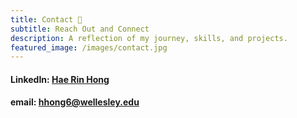 ```yaml
---
title: Contact 📧
subtitle: Reach Out and Connect
description: A reflection of my journey, skills, and projects.
featured_image: /images/contact.jpg
---
```


#### LinkedIn: <a href="https://www.linkedin.com/in/hae-rin-1008-hong/">Hae Rin Hong</a>

#### email: hhong6@wellesley.edu
